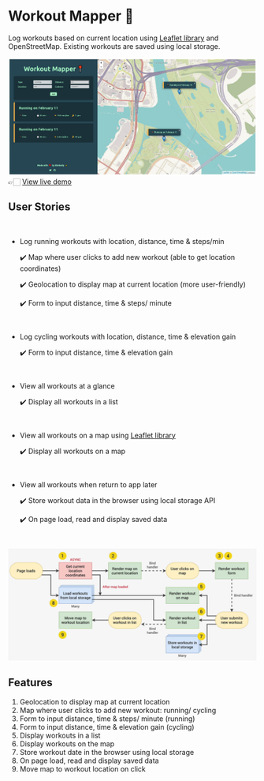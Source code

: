 # Workout Mapper 📍

Log workouts based on current location using [Leaflet library](https://leafletjs.com/) and OpenStreetMap. Existing workouts are saved using local storage.

![Workout Mapper](../00-assets/images/projects/markdown/09-workout-mapper.jpg)
👉🏻 [View live demo](https://vanillajs-only.netlify.app/09-workout-mapper)

## User Stories

<br>

- Log running workouts with location, distance, time & steps/min

  ✔️ Map where user clicks to add new workout (able to get location coordinates)

  ✔️ Geolocation to display map at current location (more user-friendly)

  ✔️ Form to input distance, time & steps/ minute

<br>

- Log cycling workouts with location, distance, time & elevation gain

  ✔️ Form to input distance, time & elevation gain

<br>

- View all workouts at a glance

  ✔️ Display all workouts in a list

<br>

- View all workouts on a map using [Leaflet library](https://leafletjs.com/)

  ✔️ Display all workouts on a map

<br>

- View all workouts when return to app later

  ✔️ Store workout data in the browser using local storage API

  ✔️ On page load, read and display saved data

<br>

![Workout mapper flowchart](assets/workout-mapper-flowchart.png)

## Features

1. Geolocation to display map at current location
2. Map where user clicks to add new workout: running/ cycling
3. Form to input distance, time & steps/ minute (running)
4. Form to input distance, time & elevation gain (cycling)
5. Display workouts in a list
6. Display workouts on the map
7. Store workout date in the browser using local storage
8. On page load, read and display saved data
9. Move map to workout location on click
